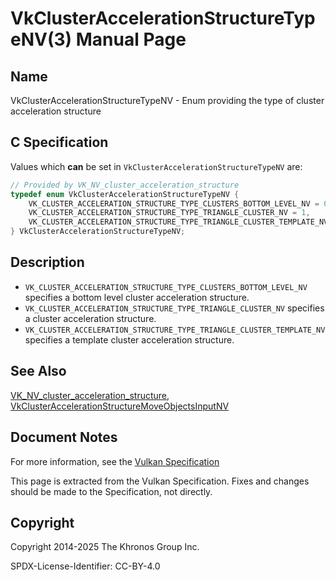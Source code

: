 # VkClusterAccelerationStructureTypeNV(3) Manual Page

## Name

VkClusterAccelerationStructureTypeNV - Enum providing the type of cluster acceleration structure



## [](#_c_specification)C Specification

Values which **can** be set in `VkClusterAccelerationStructureTypeNV` are:

```c++
// Provided by VK_NV_cluster_acceleration_structure
typedef enum VkClusterAccelerationStructureTypeNV {
    VK_CLUSTER_ACCELERATION_STRUCTURE_TYPE_CLUSTERS_BOTTOM_LEVEL_NV = 0,
    VK_CLUSTER_ACCELERATION_STRUCTURE_TYPE_TRIANGLE_CLUSTER_NV = 1,
    VK_CLUSTER_ACCELERATION_STRUCTURE_TYPE_TRIANGLE_CLUSTER_TEMPLATE_NV = 2,
} VkClusterAccelerationStructureTypeNV;
```

## [](#_description)Description

- `VK_CLUSTER_ACCELERATION_STRUCTURE_TYPE_CLUSTERS_BOTTOM_LEVEL_NV` specifies a bottom level cluster acceleration structure.
- `VK_CLUSTER_ACCELERATION_STRUCTURE_TYPE_TRIANGLE_CLUSTER_NV` specifies a cluster acceleration structure.
- `VK_CLUSTER_ACCELERATION_STRUCTURE_TYPE_TRIANGLE_CLUSTER_TEMPLATE_NV` specifies a template cluster acceleration structure.

## [](#_see_also)See Also

[VK\_NV\_cluster\_acceleration\_structure](https://registry.khronos.org/vulkan/specs/latest/man/html/VK_NV_cluster_acceleration_structure.html), [VkClusterAccelerationStructureMoveObjectsInputNV](https://registry.khronos.org/vulkan/specs/latest/man/html/VkClusterAccelerationStructureMoveObjectsInputNV.html)

## [](#_document_notes)Document Notes

For more information, see the [Vulkan Specification](https://registry.khronos.org/vulkan/specs/latest/html/vkspec.html#VkClusterAccelerationStructureTypeNV)

This page is extracted from the Vulkan Specification. Fixes and changes should be made to the Specification, not directly.

## [](#_copyright)Copyright

Copyright 2014-2025 The Khronos Group Inc.

SPDX-License-Identifier: CC-BY-4.0
